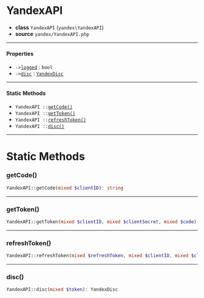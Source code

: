 # YandexAPI

- **class** `YandexAPI` (`yandex\YandexAPI`)
- **source** `yandex/YandexAPI.php`

---

#### Properties

- `->`[`logged`](#prop-logged) : `bool`
- `->`[`disc`](#prop-disc) : [`YandexDisc`](https://github.com/silentdeath76/jphp-yandexDisc-ext/blob/master/api-docs/classes/yandex/api/YandexDisc.md)

---

#### Static Methods

- `YandexAPI ::`[`getCode()`](#method-getcode)
- `YandexAPI ::`[`getToken()`](#method-gettoken)
- `YandexAPI ::`[`refreshToken()`](#method-refreshtoken)
- `YandexAPI ::`[`disc()`](#method-disc)

---
# Static Methods

<a name="method-getcode"></a>

### getCode()
```php
YandexAPI::getCode(mixed $clientID): string
```

---

<a name="method-gettoken"></a>

### getToken()
```php
YandexAPI::getToken(mixed $clientID, mixed $clientSecret, mixed $code): TokenDTO
```

---

<a name="method-refreshtoken"></a>

### refreshToken()
```php
YandexAPI::refreshToken(mixed $refreshToken, mixed $clientID, mixed $clientSecret): TokenDTO
```

---

<a name="method-disc"></a>

### disc()
```php
YandexAPI::disc(mixed $token): YandexDisc
```